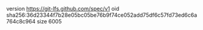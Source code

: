 version https://git-lfs.github.com/spec/v1
oid sha256:36d23344f7b28e05bc05be76b9f74ce052add75df6c57fd73ed6c6a764c8c964
size 6005
